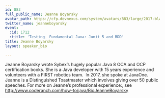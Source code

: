 ```yaml
---
id: 883
full_public_name: Jeanne Boyarsky
avatar_path: https://cfp.devnexus.com/system/avatars/883/large/2017-black-and-white.jpeg?1510619579
twitter_name: jeanneboyarsky
event:
  :id: 1712
  :title: 'Testing  Fundamental Java: Junit 5 and BDD'
title: Jeanne Boyarsky
layout: speaker_bio

---
```

Jeanne Boyarsky wrote Sybex’s hugely popular Java 8 OCA and OCP certification books. She is a Java developer with 15 years experience and volunteers with a FIRST robotics team.  In 2017, she spoke at JavaOne.  Jeanne is a Distinguished Toastmaster which involves giving over 50 public speeches. For more on Jeanne’s professional experience:, see http://www.coderanch.com/how-to/java/BioJeanneBoyarsky